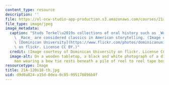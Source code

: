 ```yaml
---
content_type: resource
description: ''
file: https://ol-ocw-studio-app-production.s3.amazonaws.com/courses/21a-120-american-dream-using-storytelling-to-explore-social-class-in-the-united-states-spring-2018/d9d0a824a15d0dea0c85995178896b8f_21A-120s18-th.jpg
file_type: image/jpeg
image_metadata:
  caption: "Studs Terkel\u2019s collections of oral history such as _Working_ and\
    \ _Race_ are considered classics in American storytelling. (Image courtesy of\
    \ [Dominican University](https://www.flickr.com/photos/dominicanuniversity/16000124995/in/album-72157649720011855/)\
    \ on flickr. License CC BY.)"
  credit: (Image courtesy of Dominican University on flickr. License CC BY.)
  image-alt: On a wooden tabletop, a black and white photograph of a distinguished-looking
    man wearing a bow tie rests beneath a pile of reel to reel tape boxes.
resourcetype: Image
title: 21A-120s18-th.jpg
uid: d9d0a824-a15d-0dea-0c85-995178896b8f
---
```

